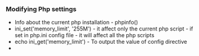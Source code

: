 ### Modifying Php settings

- Info about the current php installation - phpinfo()
- ini_set('memory_limit', '255M') - it affect only the current php script - if set in php.ini config file - it will affect all the php scripts
- echo ini_get('memory_limit') - To output the value of config directive
-
